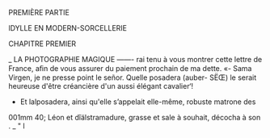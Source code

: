  

PREMIÈRE PARTIE

 

lDYLLE EN MODERN-SORCELLERIE

CHAPITRE PREMIER

_ LA PHOTOGRAPHlE MAGIQUE
——- rai tenu à vous montrer cette lettre de France, aﬁn de vous assurer
du paiement prochain de ma dette.
«- Sama Virgen, je ne presse point le señor. Quelle posadera (auber-
SËŒ) le serait heureuse d'être créancière d'un aussi élégant cavalier‘!
- Et lalposadera, ainsi qu'elle s’appelait elle-même, robuste matrone des

001mm 40; Léon et dîälstramadure, grasse et sale à souhait, décocha à son
. _ " l

